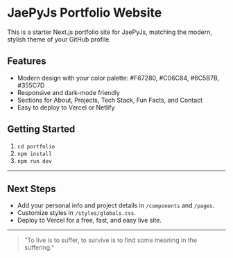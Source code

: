 # JaePyJs Portfolio Website

This is a starter Next.js portfolio site for JaePyJs, matching the modern, stylish theme of your GitHub profile. 

## Features
- Modern design with your color palette: #F67280, #C06C84, #6C5B7B, #355C7D
- Responsive and dark-mode friendly
- Sections for About, Projects, Tech Stack, Fun Facts, and Contact
- Easy to deploy to Vercel or Netlify

## Getting Started
1. `cd portfolio`
2. `npm install`
3. `npm run dev`

---

## Next Steps
- Add your personal info and project details in `/components` and `/pages`.
- Customize styles in `/styles/globals.css`.
- Deploy to Vercel for a free, fast, and easy live site.

---

> "To live is to suffer, to survive is to find some meaning in the suffering."
